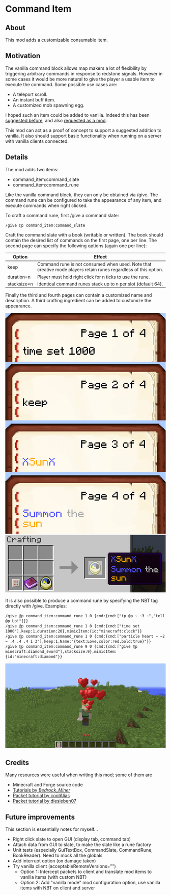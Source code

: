 # Command Item

## About

This mod adds a customizable consumable item.

## Motivation

The vanilla command block allows map makers a lot of flexibility by triggering arbitrary commands in response to redstone signals. However in some cases it
would be more natural to give the player a usable item to execute the command. Some possible use cases are:
* A teleport scroll.
* An instant buff item.
* A customized mob spawning egg.

I hoped such an item could be added to vanilla. Indeed this has been [suggested before](http://www.reddit.com/r/minecraftsuggestions/comments/16oczq/consumable_command_item/),
and also [requested as a mod](http://www.minecraftforum.net/forums/mapping-and-modding/minecraft-mods/requests-ideas-for-mods/2381398-command-item-mod-request).

This mod can act as a proof of concept to support a suggested addition to vanilla. It also should support basic functionality when running on a server with vanilla clients
connected.

## Details

The mod adds two items:
* command\_item:command\_slate
* command\_item:command\_rune

Like the vanilla command block, they can only be obtained via /give. The command rune can be configured to take the appearance of any item, and execute commands when right clicked.

To craft a command rune, first /give a command slate:
```
/give @p command_item:command_slate
```
Craft the command slate with a book (writable or written). The book should contain the desired list of commands on the first page,
one per line. The second page can specify the following options (again one per line):

Option|Effect
----|----
keep|Command rune is not consumed when used. Note that creative mode players retain runes regardless of this option.
duration=n|Player must hold right click for n ticks to use the rune.
stacksize=n|Identical command runes stack up to n per slot (default 64).

Finally the third and fourth pages can contain a customized name and description. A third crafting ingredient can be added to
customize the appearance.

![Example book](images/book.png)
![Crafting recipe](images/crafting.png)

It is also possible to produce a command rune by specifying the NBT tag directly with /give. Examples:
```
/give @p command_item:command_rune 1 0 {cmd:{cmd:["tp @p ~ ~3 ~","tell @p Up!"]}}
/give @p command_item:command_rune 1 0 {cmd:{cmd:["time set 1000"],keep:1,duration:20},mimicItem:{id:"minecraft:clock"}}
/give @p command_item:command_rune 1 0 {cmd:{cmd:["particle heart ~ ~2 ~ .4 .4 .4 1 3"],keep:1,Name:"{text:Love,color:red,bold:true}"}}
/give @p command_item:command_rune 9 0 {cmd:{cmd:["give @p minecraft:diamond_sword"],stacksize:9},mimicItem:{id:"minecraft:diamond"}}
```

![An item producing particles](images/particles.png)

## Credits
Many resources were useful when writing this mod; some of them are
* Minecraft and Forge source code
* [Tutorials by _Bedrock_Miner_](bedrockminer.jimdo.com/modding-tutorials/)
* [Packet tutorial by coolAlias](http://www.minecraftforum.net/forums/mapping-and-modding/mapping-and-modding-tutorials/2137055-1-7-x-1-8-customizing-packet-handling-with)
* [Packet tutorial by diesieben07](http://www.minecraftforge.net/forum/index.php/topic,20135.0.html)

## Future improvements

This section is essentially notes for myself...
* Right click slate to open GUI (display tab, command tab)
* Attach data from GUI to slate, to make the slate like a rune factory
* Unit tests (especially GuiTextBox, CommandSlate, CommandRune, BookReader). Need to mock all the globals
* Add interrupt option (on damage taken)
* Try vanilla client (acceptableRemoteVersions="")
	* Option 1: Intercept packets to client and translate mod items to vanilla items (with custom NBT)
	* Option 2: Add "vanilla mode" mod configuration option, use vanilla items with NBT on client and server
